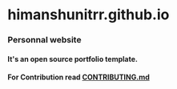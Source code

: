# himanshunitrr.github.io
### Personnal website
#### It's an open source portfolio template.
#### For Contribution read [CONTRIBUTING.md](https://github.com/Himanshunitrr/himanshunitrr.github.io/blob/master/CONTRIBUTING.md)
